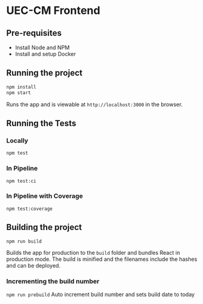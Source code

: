 # UEC-CM Frontend

## Pre-requisites

- Install Node and NPM
- Install and setup Docker

## Running the project

```bash
npm install
npm start
```

Runs the app and is viewable at `http://localhost:3000` in the browser.

## Running the Tests

### Locally

`npm test`

### In Pipeline

`npm test:ci`

### In Pipeline with Coverage

`npm test:coverage`

## Building the project

`npm run build`

Builds the app for production to the `build` folder and bundles React in production mode.
The build is minified and the filenames include the hashes and can be deployed.

### Incrementing the build number

`npm run prebuild`
Auto increment build number and sets build date to today
